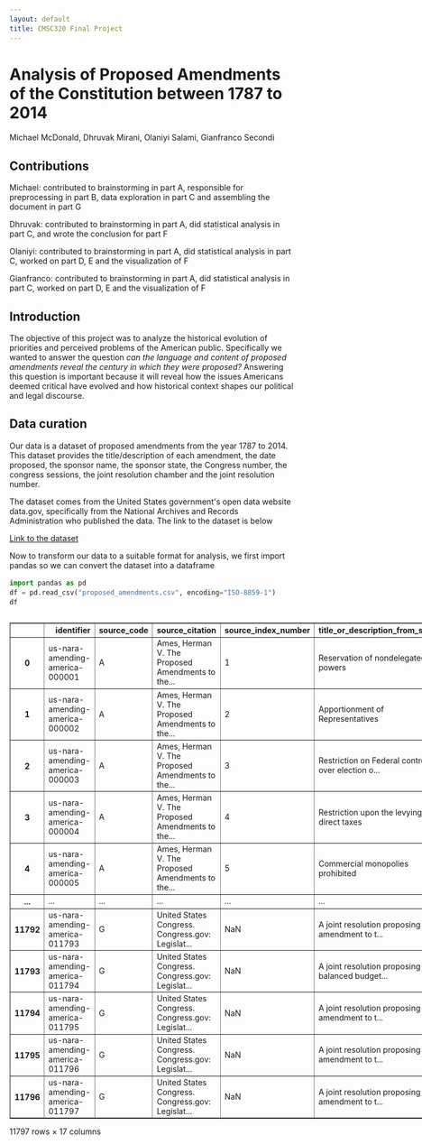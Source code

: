 ```yaml
---
layout: default
title: CMSC320 Final Project
---
```


# Analysis of Proposed Amendments of the Constitution between 1787 to 2014
Michael McDonald, Dhruvak Mirani, Olaniyi Salami, Gianfranco Secondi


## Contributions
Michael: contributed to brainstorming in part A, responsible for preprocessing in part B, data exploration in part C and assembling the document in part G

Dhruvak: contributed to brainstorming in part A, did statistical analysis in part C, and wrote the conclusion for part F

Olaniyi: contributed to brainstorming in part A, did statistical analysis in part C, worked on part D, E and the visualization of F

Gianfranco: contributed to brainstorming in part A, did statistical analysis in part C, worked on part D, E and the visualization of F



## Introduction

The objective of this project was to analyze the historical evolution of priorities and perceived problems of the American public. Specifically we wanted to answer the question _can the language and content of proposed amendments reveal the century in which they were proposed?_ Answering this question is important because it will reveal how the issues Americans deemed critical have evolved and how historical context shapes our political and legal discourse.

## Data curation

Our data is a dataset of proposed amendments from the year 1787 to 2014. This dataset provides the title/description of each amendment, the date proposed, the sponsor name, the sponsor state, the Congress number, the congress sessions, the joint resolution chamber and the joint resolution number. 

The dataset comes from the United States government's open data website data.gov, specifically from the National Archives and Records Administration who published the data. The link to the dataset is below

[Link to the dataset](https://catalog.data.gov/dataset/amending-america-proposed-amendments-to-the-united-states-constitution-1787-to-2014)


Now to transform our data to a suitable format for analysis, we first import pandas so we can convert the dataset into a dataframe

```python
import pandas as pd
df = pd.read_csv("proposed_amendments.csv", encoding="ISO-8859-1")
df
```
 <div id="df-c058efc0-f450-421e-ad28-112b02644e44" class="colab-df-container">
    <div>
<style scoped>
    .dataframe tbody tr th:only-of-type {
        vertical-align: middle;
    }

    .dataframe tbody tr th {
        vertical-align: top;
    }

    .dataframe thead th {
        text-align: right;
    }
</style>
<table border="1" class="dataframe">
  <thead>
    <tr style="text-align: right;">
      <th></th>
      <th>identifier</th>
      <th>source_code</th>
      <th>source_citation</th>
      <th>source_index_number</th>
      <th>title_or_description_from_source</th>
      <th>date_approximation</th>
      <th>year</th>
      <th>month</th>
      <th>day</th>
      <th>congress</th>
      <th>congressional_session</th>
      <th>joint_resolution_chamber</th>
      <th>joint_resolution_number</th>
      <th>sponsor_name</th>
      <th>sponsor_state_or_territory</th>
      <th>committee_of_referral</th>
      <th>last_modified</th>
    </tr>
  </thead>
  <tbody>
    <tr>
      <th>0</th>
      <td>us-nara-amending-america-000001</td>
      <td>A</td>
      <td>Ames, Herman V. The Proposed Amendments to the...</td>
      <td>1</td>
      <td>Reservation of nondelegated powers</td>
      <td>circa</td>
      <td>1788.0</td>
      <td>NaN</td>
      <td>NaN</td>
      <td>NaN</td>
      <td>NaN</td>
      <td>NaN</td>
      <td>NaN</td>
      <td>NaN</td>
      <td>NaN</td>
      <td>NaN</td>
      <td>2016-02-25T17:29:59.732-05:00</td>
    </tr>
    <tr>
      <th>1</th>
      <td>us-nara-amending-america-000002</td>
      <td>A</td>
      <td>Ames, Herman V. The Proposed Amendments to the...</td>
      <td>2</td>
      <td>Apportionment of Representatives</td>
      <td>circa</td>
      <td>1788.0</td>
      <td>NaN</td>
      <td>NaN</td>
      <td>NaN</td>
      <td>NaN</td>
      <td>NaN</td>
      <td>NaN</td>
      <td>NaN</td>
      <td>NaN</td>
      <td>NaN</td>
      <td>2016-02-25T17:29:59.732-05:00</td>
    </tr>
    <tr>
      <th>2</th>
      <td>us-nara-amending-america-000003</td>
      <td>A</td>
      <td>Ames, Herman V. The Proposed Amendments to the...</td>
      <td>3</td>
      <td>Restriction on Federal control over election o...</td>
      <td>circa</td>
      <td>1788.0</td>
      <td>NaN</td>
      <td>NaN</td>
      <td>NaN</td>
      <td>NaN</td>
      <td>NaN</td>
      <td>NaN</td>
      <td>NaN</td>
      <td>NaN</td>
      <td>NaN</td>
      <td>2016-02-25T17:29:59.732-05:00</td>
    </tr>
    <tr>
      <th>3</th>
      <td>us-nara-amending-america-000004</td>
      <td>A</td>
      <td>Ames, Herman V. The Proposed Amendments to the...</td>
      <td>4</td>
      <td>Restriction upon the levying of direct taxes</td>
      <td>circa</td>
      <td>1788.0</td>
      <td>NaN</td>
      <td>NaN</td>
      <td>NaN</td>
      <td>NaN</td>
      <td>NaN</td>
      <td>NaN</td>
      <td>NaN</td>
      <td>NaN</td>
      <td>NaN</td>
      <td>2016-02-25T17:29:59.732-05:00</td>
    </tr>
    <tr>
      <th>4</th>
      <td>us-nara-amending-america-000005</td>
      <td>A</td>
      <td>Ames, Herman V. The Proposed Amendments to the...</td>
      <td>5</td>
      <td>Commercial monopolies prohibited</td>
      <td>circa</td>
      <td>1788.0</td>
      <td>NaN</td>
      <td>NaN</td>
      <td>NaN</td>
      <td>NaN</td>
      <td>NaN</td>
      <td>NaN</td>
      <td>NaN</td>
      <td>NaN</td>
      <td>NaN</td>
      <td>2016-02-25T17:29:59.732-05:00</td>
    </tr>
    <tr>
      <th>...</th>
      <td>...</td>
      <td>...</td>
      <td>...</td>
      <td>...</td>
      <td>...</td>
      <td>...</td>
      <td>...</td>
      <td>...</td>
      <td>...</td>
      <td>...</td>
      <td>...</td>
      <td>...</td>
      <td>...</td>
      <td>...</td>
      <td>...</td>
      <td>...</td>
      <td>...</td>
    </tr>
    <tr>
      <th>11792</th>
      <td>us-nara-amending-america-011793</td>
      <td>G</td>
      <td>United States Congress. Congress.gov: Legislat...</td>
      <td>NaN</td>
      <td>A joint resolution proposing an amendment to t...</td>
      <td>NaN</td>
      <td>2013.0</td>
      <td>6.0</td>
      <td>18.0</td>
      <td>113.0</td>
      <td>NaN</td>
      <td>Senate Joint Resolution</td>
      <td>19.0</td>
      <td>Udall, Tom</td>
      <td>New Mexico</td>
      <td>Judiciary</td>
      <td>2016-02-25T17:29:59.732-05:00</td>
    </tr>
    <tr>
      <th>11793</th>
      <td>us-nara-amending-america-011794</td>
      <td>G</td>
      <td>United States Congress. Congress.gov: Legislat...</td>
      <td>NaN</td>
      <td>A joint resolution proposing a balanced budget...</td>
      <td>NaN</td>
      <td>2013.0</td>
      <td>7.0</td>
      <td>11.0</td>
      <td>113.0</td>
      <td>NaN</td>
      <td>Senate Joint Resolution</td>
      <td>20.0</td>
      <td>Udall, Tom</td>
      <td>New Mexico</td>
      <td>Judiciary</td>
      <td>2016-02-25T17:29:59.732-05:00</td>
    </tr>
    <tr>
      <th>11794</th>
      <td>us-nara-amending-america-011795</td>
      <td>G</td>
      <td>United States Congress. Congress.gov: Legislat...</td>
      <td>NaN</td>
      <td>A joint resolution proposing an amendment to t...</td>
      <td>NaN</td>
      <td>2013.0</td>
      <td>10.0</td>
      <td>11.0</td>
      <td>113.0</td>
      <td>NaN</td>
      <td>Senate Joint Resolution</td>
      <td>25.0</td>
      <td>Paul, Rand</td>
      <td>Kentucky</td>
      <td>Judiciary</td>
      <td>2016-02-25T17:29:59.732-05:00</td>
    </tr>
    <tr>
      <th>11795</th>
      <td>us-nara-amending-america-011796</td>
      <td>G</td>
      <td>United States Congress. Congress.gov: Legislat...</td>
      <td>NaN</td>
      <td>A joint resolution proposing an amendment to t...</td>
      <td>NaN</td>
      <td>2014.0</td>
      <td>3.0</td>
      <td>13.0</td>
      <td>113.0</td>
      <td>NaN</td>
      <td>Senate Joint Resolution</td>
      <td>34.0</td>
      <td>Enzi, Michael</td>
      <td>Wyoming</td>
      <td>Judiciary</td>
      <td>2016-02-25T17:29:59.732-05:00</td>
    </tr>
    <tr>
      <th>11796</th>
      <td>us-nara-amending-america-011797</td>
      <td>G</td>
      <td>United States Congress. Congress.gov: Legislat...</td>
      <td>NaN</td>
      <td>A joint resolution proposing an amendment to t...</td>
      <td>NaN</td>
      <td>2014.0</td>
      <td>6.0</td>
      <td>4.0</td>
      <td>113.0</td>
      <td>NaN</td>
      <td>Senate Joint Resolution</td>
      <td>37.0</td>
      <td>Graham, Lindsey</td>
      <td>South Carolina</td>
      <td>Judiciary</td>
      <td>2016-02-25T17:29:59.732-05:00</td>
    </tr>
  </tbody>
</table>
<p>11797 rows × 17 columns</p>
</div>
    <div class="colab-df-buttons">

  <div class="colab-df-container">
    <button class="colab-df-convert" onclick="convertToInteractive('df-c058efc0-f450-421e-ad28-112b02644e44')"
            title="Convert this dataframe to an interactive table."
            style="display:none;">

  <svg xmlns="http://www.w3.org/2000/svg" height="24px" viewBox="0 -960 960 960">
    <path d="M120-120v-720h720v720H120Zm60-500h600v-160H180v160Zm220 220h160v-160H400v160Zm0 220h160v-160H400v160ZM180-400h160v-160H180v160Zm440 0h160v-160H620v160ZM180-180h160v-160H180v160Zm440 0h160v-160H620v160Z"/>
  </svg>
    </button>

  <style>
    .colab-df-container {
      display:flex;
      gap: 12px;
    }

    .colab-df-convert {
      background-color: #E8F0FE;
      border: none;
      border-radius: 50%;
      cursor: pointer;
      display: none;
      fill: #1967D2;
      height: 32px;
      padding: 0 0 0 0;
      width: 32px;
    }

    .colab-df-convert:hover {
      background-color: #E2EBFA;
      box-shadow: 0px 1px 2px rgba(60, 64, 67, 0.3), 0px 1px 3px 1px rgba(60, 64, 67, 0.15);
      fill: #174EA6;
    }

    .colab-df-buttons div {
      margin-bottom: 4px;
    }

    [theme=dark] .colab-df-convert {
      background-color: #3B4455;
      fill: #D2E3FC;
    }

    [theme=dark] .colab-df-convert:hover {
      background-color: #434B5C;
      box-shadow: 0px 1px 3px 1px rgba(0, 0, 0, 0.15);
      filter: drop-shadow(0px 1px 2px rgba(0, 0, 0, 0.3));
      fill: #FFFFFF;
    }
  </style>

    <script>
      const buttonEl =
        document.querySelector('#df-c058efc0-f450-421e-ad28-112b02644e44 button.colab-df-convert');
      buttonEl.style.display =
        google.colab.kernel.accessAllowed ? 'block' : 'none';

      async function convertToInteractive(key) {
        const element = document.querySelector('#df-c058efc0-f450-421e-ad28-112b02644e44');
        const dataTable =
          await google.colab.kernel.invokeFunction('convertToInteractive',
                                                    [key], {});
        if (!dataTable) return;

        const docLinkHtml = 'Like what you see? Visit the ' +
          '<a target="_blank" href=https://colab.research.google.com/notebooks/data_table.ipynb>data table notebook</a>'
          + ' to learn more about interactive tables.';
        element.innerHTML = '';
        dataTable['output_type'] = 'display_data';
        await google.colab.output.renderOutput(dataTable, element);
        const docLink = document.createElement('div');
        docLink.innerHTML = docLinkHtml;
        element.appendChild(docLink);
      }
    </script>
  </div>


<div id="df-a9999aff-3d2b-4f90-a36d-ca2d42d9beec">
  <button class="colab-df-quickchart" onclick="quickchart('df-a9999aff-3d2b-4f90-a36d-ca2d42d9beec')"
            title="Suggest charts"
            style="display:none;">

<svg xmlns="http://www.w3.org/2000/svg" height="24px"viewBox="0 0 24 24"
     width="24px">
    <g>
        <path d="M19 3H5c-1.1 0-2 .9-2 2v14c0 1.1.9 2 2 2h14c1.1 0 2-.9 2-2V5c0-1.1-.9-2-2-2zM9 17H7v-7h2v7zm4 0h-2V7h2v10zm4 0h-2v-4h2v4z"/>
    </g>
</svg>
  </button>

<style>
  .colab-df-quickchart {
      --bg-color: #E8F0FE;
      --fill-color: #1967D2;
      --hover-bg-color: #E2EBFA;
      --hover-fill-color: #174EA6;
      --disabled-fill-color: #AAA;
      --disabled-bg-color: #DDD;
  }

  [theme=dark] .colab-df-quickchart {
      --bg-color: #3B4455;
      --fill-color: #D2E3FC;
      --hover-bg-color: #434B5C;
      --hover-fill-color: #FFFFFF;
      --disabled-bg-color: #3B4455;
      --disabled-fill-color: #666;
  }

  .colab-df-quickchart {
    background-color: var(--bg-color);
    border: none;
    border-radius: 50%;
    cursor: pointer;
    display: none;
    fill: var(--fill-color);
    height: 32px;
    padding: 0;
    width: 32px;
  }

  .colab-df-quickchart:hover {
    background-color: var(--hover-bg-color);
    box-shadow: 0 1px 2px rgba(60, 64, 67, 0.3), 0 1px 3px 1px rgba(60, 64, 67, 0.15);
    fill: var(--button-hover-fill-color);
  }

  .colab-df-quickchart-complete:disabled,
  .colab-df-quickchart-complete:disabled:hover {
    background-color: var(--disabled-bg-color);
    fill: var(--disabled-fill-color);
    box-shadow: none;
  }

  .colab-df-spinner {
    border: 2px solid var(--fill-color);
    border-color: transparent;
    border-bottom-color: var(--fill-color);
    animation:
      spin 1s steps(1) infinite;
  }

  @keyframes spin {
    0% {
      border-color: transparent;
      border-bottom-color: var(--fill-color);
      border-left-color: var(--fill-color);
    }
    20% {
      border-color: transparent;
      border-left-color: var(--fill-color);
      border-top-color: var(--fill-color);
    }
    30% {
      border-color: transparent;
      border-left-color: var(--fill-color);
      border-top-color: var(--fill-color);
      border-right-color: var(--fill-color);
    }
    40% {
      border-color: transparent;
      border-right-color: var(--fill-color);
      border-top-color: var(--fill-color);
    }
    60% {
      border-color: transparent;
      border-right-color: var(--fill-color);
    }
    80% {
      border-color: transparent;
      border-right-color: var(--fill-color);
      border-bottom-color: var(--fill-color);
    }
    90% {
      border-color: transparent;
      border-bottom-color: var(--fill-color);
    }
  }
</style>

  <script>
    async function quickchart(key) {
      const quickchartButtonEl =
        document.querySelector('#' + key + ' button');
      quickchartButtonEl.disabled = true;  // To prevent multiple clicks.
      quickchartButtonEl.classList.add('colab-df-spinner');
      try {
        const charts = await google.colab.kernel.invokeFunction(
            'suggestCharts', [key], {});
      } catch (error) {
        console.error('Error during call to suggestCharts:', error);
      }
      quickchartButtonEl.classList.remove('colab-df-spinner');
      quickchartButtonEl.classList.add('colab-df-quickchart-complete');
    }
    (() => {
      let quickchartButtonEl =
        document.querySelector('#df-a9999aff-3d2b-4f90-a36d-ca2d42d9beec button');
      quickchartButtonEl.style.display =
        google.colab.kernel.accessAllowed ? 'block' : 'none';
    })();
  </script>
</div>

  <div id="id_b7cc7d7e-9cc2-4851-b5fd-dce7d2c4c7fd">
    <style>
      .colab-df-generate {
        background-color: #E8F0FE;
        border: none;
        border-radius: 50%;
        cursor: pointer;
        display: none;
        fill: #1967D2;
        height: 32px;
        padding: 0 0 0 0;
        width: 32px;
      }

      .colab-df-generate:hover {
        background-color: #E2EBFA;
        box-shadow: 0px 1px 2px rgba(60, 64, 67, 0.3), 0px 1px 3px 1px rgba(60, 64, 67, 0.15);
        fill: #174EA6;
      }

      [theme=dark] .colab-df-generate {
        background-color: #3B4455;
        fill: #D2E3FC;
      }

      [theme=dark] .colab-df-generate:hover {
        background-color: #434B5C;
        box-shadow: 0px 1px 3px 1px rgba(0, 0, 0, 0.15);
        filter: drop-shadow(0px 1px 2px rgba(0, 0, 0, 0.3));
        fill: #FFFFFF;
      }
    </style>
    <button class="colab-df-generate" onclick="generateWithVariable('df')"
            title="Generate code using this dataframe."
            style="display:none;">

  <svg xmlns="http://www.w3.org/2000/svg" height="24px"viewBox="0 0 24 24"
       width="24px">
    <path d="M7,19H8.4L18.45,9,17,7.55,7,17.6ZM5,21V16.75L18.45,3.32a2,2,0,0,1,2.83,0l1.4,1.43a1.91,1.91,0,0,1,.58,1.4,1.91,1.91,0,0,1-.58,1.4L9.25,21ZM18.45,9,17,7.55Zm-12,3A5.31,5.31,0,0,0,4.9,8.1,5.31,5.31,0,0,0,1,6.5,5.31,5.31,0,0,0,4.9,4.9,5.31,5.31,0,0,0,6.5,1,5.31,5.31,0,0,0,8.1,4.9,5.31,5.31,0,0,0,12,6.5,5.46,5.46,0,0,0,6.5,12Z"/>
  </svg>
    </button>
    <script>
      (() => {
      const buttonEl =
        document.querySelector('#id_b7cc7d7e-9cc2-4851-b5fd-dce7d2c4c7fd button.colab-df-generate');
      buttonEl.style.display =
        google.colab.kernel.accessAllowed ? 'block' : 'none';

      buttonEl.onclick = () => {
        google.colab.notebook.generateWithVariable('df');
      }
      })();
    </script>
  </div>

    </div>
  </div>

Now as shown above there are a few rows that contain information on the dataset source that would not be helpful for our analysis. So we drop these columns to only have relevant information

```python
# Drop the "last edited" column
df = df.drop(df.columns[-1], axis=1)
# Drop the 'committee of referral' column since most of the values are missing and we won't be analyzing that
# also dropped source code, citation, and index number because they dont relate to the actual amendment data
df = df.drop(['committee_of_referral', 'source_code', 'source_citation', 'source_index_number'], axis=1)

df.head(5)
```





  <div id="df-902386e2-2dd7-4eb8-8c96-688335d88857" class="colab-df-container">
    <div>
<style scoped>
    .dataframe tbody tr th:only-of-type {
        vertical-align: middle;
    }

    .dataframe tbody tr th {
        vertical-align: top;
    }

    .dataframe thead th {
        text-align: right;
    }
</style>
<table border="1" class="dataframe">
  <thead>
    <tr style="text-align: right;">
      <th></th>
      <th>identifier</th>
      <th>title_or_description_from_source</th>
      <th>date_approximation</th>
      <th>year</th>
      <th>month</th>
      <th>day</th>
      <th>congress</th>
      <th>congressional_session</th>
      <th>joint_resolution_chamber</th>
      <th>joint_resolution_number</th>
      <th>sponsor_name</th>
      <th>sponsor_state_or_territory</th>
    </tr>
  </thead>
  <tbody>
    <tr>
      <th>0</th>
      <td>us-nara-amending-america-000001</td>
      <td>Reservation of nondelegated powers</td>
      <td>circa</td>
      <td>1788.0</td>
      <td>NaN</td>
      <td>NaN</td>
      <td>NaN</td>
      <td>NaN</td>
      <td>NaN</td>
      <td>NaN</td>
      <td>NaN</td>
      <td>NaN</td>
    </tr>
    <tr>
      <th>1</th>
      <td>us-nara-amending-america-000002</td>
      <td>Apportionment of Representatives</td>
      <td>circa</td>
      <td>1788.0</td>
      <td>NaN</td>
      <td>NaN</td>
      <td>NaN</td>
      <td>NaN</td>
      <td>NaN</td>
      <td>NaN</td>
      <td>NaN</td>
      <td>NaN</td>
    </tr>
    <tr>
      <th>2</th>
      <td>us-nara-amending-america-000003</td>
      <td>Restriction on Federal control over election o...</td>
      <td>circa</td>
      <td>1788.0</td>
      <td>NaN</td>
      <td>NaN</td>
      <td>NaN</td>
      <td>NaN</td>
      <td>NaN</td>
      <td>NaN</td>
      <td>NaN</td>
      <td>NaN</td>
    </tr>
    <tr>
      <th>3</th>
      <td>us-nara-amending-america-000004</td>
      <td>Restriction upon the levying of direct taxes</td>
      <td>circa</td>
      <td>1788.0</td>
      <td>NaN</td>
      <td>NaN</td>
      <td>NaN</td>
      <td>NaN</td>
      <td>NaN</td>
      <td>NaN</td>
      <td>NaN</td>
      <td>NaN</td>
    </tr>
    <tr>
      <th>4</th>
      <td>us-nara-amending-america-000005</td>
      <td>Commercial monopolies prohibited</td>
      <td>circa</td>
      <td>1788.0</td>
      <td>NaN</td>
      <td>NaN</td>
      <td>NaN</td>
      <td>NaN</td>
      <td>NaN</td>
      <td>NaN</td>
      <td>NaN</td>
      <td>NaN</td>
    </tr>
  </tbody>
</table>
</div>
    <div class="colab-df-buttons">

  <div class="colab-df-container">
    <button class="colab-df-convert" onclick="convertToInteractive('df-902386e2-2dd7-4eb8-8c96-688335d88857')"
            title="Convert this dataframe to an interactive table."
            style="display:none;">

  <svg xmlns="http://www.w3.org/2000/svg" height="24px" viewBox="0 -960 960 960">
    <path d="M120-120v-720h720v720H120Zm60-500h600v-160H180v160Zm220 220h160v-160H400v160Zm0 220h160v-160H400v160ZM180-400h160v-160H180v160Zm440 0h160v-160H620v160ZM180-180h160v-160H180v160Zm440 0h160v-160H620v160Z"/>
  </svg>
    </button>

  <style>
    .colab-df-container {
      display:flex;
      gap: 12px;
    }

    .colab-df-convert {
      background-color: #E8F0FE;
      border: none;
      border-radius: 50%;
      cursor: pointer;
      display: none;
      fill: #1967D2;
      height: 32px;
      padding: 0 0 0 0;
      width: 32px;
    }

    .colab-df-convert:hover {
      background-color: #E2EBFA;
      box-shadow: 0px 1px 2px rgba(60, 64, 67, 0.3), 0px 1px 3px 1px rgba(60, 64, 67, 0.15);
      fill: #174EA6;
    }

    .colab-df-buttons div {
      margin-bottom: 4px;
    }

    [theme=dark] .colab-df-convert {
      background-color: #3B4455;
      fill: #D2E3FC;
    }

    [theme=dark] .colab-df-convert:hover {
      background-color: #434B5C;
      box-shadow: 0px 1px 3px 1px rgba(0, 0, 0, 0.15);
      filter: drop-shadow(0px 1px 2px rgba(0, 0, 0, 0.3));
      fill: #FFFFFF;
    }
  </style>

    <script>
      const buttonEl =
        document.querySelector('#df-902386e2-2dd7-4eb8-8c96-688335d88857 button.colab-df-convert');
      buttonEl.style.display =
        google.colab.kernel.accessAllowed ? 'block' : 'none';

      async function convertToInteractive(key) {
        const element = document.querySelector('#df-902386e2-2dd7-4eb8-8c96-688335d88857');
        const dataTable =
          await google.colab.kernel.invokeFunction('convertToInteractive',
                                                    [key], {});
        if (!dataTable) return;

        const docLinkHtml = 'Like what you see? Visit the ' +
          '<a target="_blank" href=https://colab.research.google.com/notebooks/data_table.ipynb>data table notebook</a>'
          + ' to learn more about interactive tables.';
        element.innerHTML = '';
        dataTable['output_type'] = 'display_data';
        await google.colab.output.renderOutput(dataTable, element);
        const docLink = document.createElement('div');
        docLink.innerHTML = docLinkHtml;
        element.appendChild(docLink);
      }
    </script>
  </div>


<div id="df-70256812-bc82-4cbb-8b81-b4c797f5186c">
  <button class="colab-df-quickchart" onclick="quickchart('df-70256812-bc82-4cbb-8b81-b4c797f5186c')"
            title="Suggest charts"
            style="display:none;">

<svg xmlns="http://www.w3.org/2000/svg" height="24px"viewBox="0 0 24 24"
     width="24px">
    <g>
        <path d="M19 3H5c-1.1 0-2 .9-2 2v14c0 1.1.9 2 2 2h14c1.1 0 2-.9 2-2V5c0-1.1-.9-2-2-2zM9 17H7v-7h2v7zm4 0h-2V7h2v10zm4 0h-2v-4h2v4z"/>
    </g>
</svg>
  </button>

<style>
  .colab-df-quickchart {
      --bg-color: #E8F0FE;
      --fill-color: #1967D2;
      --hover-bg-color: #E2EBFA;
      --hover-fill-color: #174EA6;
      --disabled-fill-color: #AAA;
      --disabled-bg-color: #DDD;
  }

  [theme=dark] .colab-df-quickchart {
      --bg-color: #3B4455;
      --fill-color: #D2E3FC;
      --hover-bg-color: #434B5C;
      --hover-fill-color: #FFFFFF;
      --disabled-bg-color: #3B4455;
      --disabled-fill-color: #666;
  }

  .colab-df-quickchart {
    background-color: var(--bg-color);
    border: none;
    border-radius: 50%;
    cursor: pointer;
    display: none;
    fill: var(--fill-color);
    height: 32px;
    padding: 0;
    width: 32px;
  }

  .colab-df-quickchart:hover {
    background-color: var(--hover-bg-color);
    box-shadow: 0 1px 2px rgba(60, 64, 67, 0.3), 0 1px 3px 1px rgba(60, 64, 67, 0.15);
    fill: var(--button-hover-fill-color);
  }

  .colab-df-quickchart-complete:disabled,
  .colab-df-quickchart-complete:disabled:hover {
    background-color: var(--disabled-bg-color);
    fill: var(--disabled-fill-color);
    box-shadow: none;
  }

  .colab-df-spinner {
    border: 2px solid var(--fill-color);
    border-color: transparent;
    border-bottom-color: var(--fill-color);
    animation:
      spin 1s steps(1) infinite;
  }

  @keyframes spin {
    0% {
      border-color: transparent;
      border-bottom-color: var(--fill-color);
      border-left-color: var(--fill-color);
    }
    20% {
      border-color: transparent;
      border-left-color: var(--fill-color);
      border-top-color: var(--fill-color);
    }
    30% {
      border-color: transparent;
      border-left-color: var(--fill-color);
      border-top-color: var(--fill-color);
      border-right-color: var(--fill-color);
    }
    40% {
      border-color: transparent;
      border-right-color: var(--fill-color);
      border-top-color: var(--fill-color);
    }
    60% {
      border-color: transparent;
      border-right-color: var(--fill-color);
    }
    80% {
      border-color: transparent;
      border-right-color: var(--fill-color);
      border-bottom-color: var(--fill-color);
    }
    90% {
      border-color: transparent;
      border-bottom-color: var(--fill-color);
    }
  }
</style>

  <script>
    async function quickchart(key) {
      const quickchartButtonEl =
        document.querySelector('#' + key + ' button');
      quickchartButtonEl.disabled = true;  // To prevent multiple clicks.
      quickchartButtonEl.classList.add('colab-df-spinner');
      try {
        const charts = await google.colab.kernel.invokeFunction(
            'suggestCharts', [key], {});
      } catch (error) {
        console.error('Error during call to suggestCharts:', error);
      }
      quickchartButtonEl.classList.remove('colab-df-spinner');
      quickchartButtonEl.classList.add('colab-df-quickchart-complete');
    }
    (() => {
      let quickchartButtonEl =
        document.querySelector('#df-70256812-bc82-4cbb-8b81-b4c797f5186c button');
      quickchartButtonEl.style.display =
        google.colab.kernel.accessAllowed ? 'block' : 'none';
    })();
  </script>
</div>

    </div>
  </div>


And with that the dataset is now ready for analysis!

## Exploratory Data Analysis

```python
#total number of null values per feature
df.isnull().sum()
```

<div>
<style scoped>
    .dataframe tbody tr th:only-of-type {
        vertical-align: middle;
    }

    .dataframe tbody tr th {
        vertical-align: top;
    }

    .dataframe thead th {
        text-align: right;
    }
</style>
<table border="1" class="dataframe">
  <thead>
    <tr style="text-align: right;">
      <th></th>
      <th>0</th>
    </tr>
  </thead>
  <tbody>
    <tr>
      <th>identifier</th>
      <td>0</td>
    </tr>
    <tr>
      <th>source_code</th>
      <td>30</td>
    </tr>
    <tr>
      <th>source_citation</th>
      <td>30</td>
    </tr>
    <tr>
      <th>source_index_number</th>
      <td>1143</td>
    </tr>
    <tr>
      <th>title_or_description_from_source</th>
      <td>3</td>
    </tr>
    <tr>
      <th>date_approximation</th>
      <td>11134</td>
    </tr>
    <tr>
      <th>year</th>
      <td>5</td>
    </tr>
    <tr>
      <th>month</th>
      <td>678</td>
    </tr>
    <tr>
      <th>day</th>
      <td>678</td>
    </tr>
    <tr>
      <th>congress</th>
      <td>873</td>
    </tr>
    <tr>
      <th>congressional_session</th>
      <td>9388</td>
    </tr>
    <tr>
      <th>joint_resolution_chamber</th>
      <td>1964</td>
    </tr>
    <tr>
      <th>joint_resolution_number</th>
      <td>1965</td>
    </tr>
    <tr>
      <th>sponsor_name</th>
      <td>832</td>
    </tr>
    <tr>
      <th>sponsor_state_or_territory</th>
      <td>901</td>
    </tr>
    <tr>
      <th>committee_of_referral</th>
      <td>7894</td>
    </tr>
    <tr>
      <th>last_modified</th>
      <td>0</td>
    </tr>
  </tbody>
</table>
</div><br><label><b>dtype:</b> int64</label>

```python
# total number of samples
df.shape[0]
```




    11797

```python
#notes/observations

# 1. there seems to be a correlation between century and missing data. In amendments from the 1700's they're missing a lot of data from most categories
# 2. equal rights seems to be a hot topic for proposed amendments. out of almost 12k amendments over 1000 involve equal rights
print(df['title_or_description_from_source'].str.contains("equal rights", case=False, na=False).sum())
# 3. similarly almost 1500 of the 12k or so proposed amendments involve congress's powers/abilities, which is a hot topic for Americans
print(df['title_or_description_from_source'].str.contains("congress", case=False, na=False).sum())
```

    1135
    1440


### FIRST STATISTICAL METHOD

This section will do an Anova test.

Assume α=0.05.

H0: The century the US is in does not have an impact on the amendments proposed.

H1: The century the US is in does have an impact on the amendments proposed.




```python
# Create the new column and assign an entry for each row based on centuries.
df["century"] = "unknown"
for index,row in df.iterrows():
  if df.loc[index, "year"] >= 1783 and df.loc[index, "year"] <= 1799:
    df.loc[index,"century"] = "18th century"
  elif df.loc[index, "year"] >= 1800 and df.loc[index, "year"] <= 1899:
    df.loc[index,"century"] = "19th century"
  elif df.loc[index, "year"] >= 1900 and df.loc[index, "year"] <= 1999:
    df.loc[index,"century"] = "20th century"
  else:
    df.loc[index, "century"] = "21st century"

# Filter columns based on their centuries.
df_18th = df[df["century"] == "18th century"]
df_19th = df[df["century"] == "19th century"]
df_20th = df[df["century"] == "20th century"]
df_21st = df[df["century"] ==  "21st century"]
print(df_18th)
print(df_19th)
print(df_20th)
print(df_21st)
```

                              identifier  \
    0    us-nara-amending-america-000001   
    1    us-nara-amending-america-000002   
    2    us-nara-amending-america-000003   
    3    us-nara-amending-america-000004   
    4    us-nara-amending-america-000005   
    ..                               ...   
    340  us-nara-amending-america-000341   
    341  us-nara-amending-america-000342   
    342  us-nara-amending-america-000343   
    343  us-nara-amending-america-000344   
    344  us-nara-amending-america-000345   
    
                          title_or_description_from_source date_approximation  \
    0                   Reservation of nondelegated powers              circa   
    1                     Apportionment of Representatives              circa   
    2    Restriction on Federal control over election o...              circa   
    3         Restriction upon the levying of direct taxes              circa   
    4                     Commercial monopolies prohibited              circa   
    ..                                                 ...                ...   
    340           Qualifications necessary for eligibility              circa   
    341           Qualifications necessary for eligibility                NaN   
    342  Choice of: Electors to designate persons voted...                NaN   
    343  Choice of: Electors to designate persons voted...                NaN   
    344  Choice of: Electors to designate persons voted...                NaN   
    
           year  month   day  congress congressional_session  \
    0    1788.0    NaN   NaN       NaN                   NaN   
    1    1788.0    NaN   NaN       NaN                   NaN   
    2    1788.0    NaN   NaN       NaN                   NaN   
    3    1788.0    NaN   NaN       NaN                   NaN   
    4    1788.0    NaN   NaN       NaN                   NaN   
    ..      ...    ...   ...       ...                   ...   
    340  1798.0    NaN   NaN       NaN                   NaN   
    341  1789.0   10.0   2.0       NaN                   NaN   
    342  1799.0    2.0  16.0       5.0                     3   
    343  1799.0    2.0  28.0       NaN                   NaN   
    344  1799.0    NaN   NaN       NaN                   NaN   
    
        joint_resolution_chamber  joint_resolution_number sponsor_name  \
    0                        NaN                      NaN          NaN   
    1                        NaN                      NaN          NaN   
    2                        NaN                      NaN          NaN   
    3                        NaN                      NaN          NaN   
    4                        NaN                      NaN          NaN   
    ..                       ...                      ...          ...   
    340                      NaN                      NaN          NaN   
    341                      NaN                      NaN          NaN   
    342                      NaN                      NaN       Foster   
    343                      NaN                      NaN          NaN   
    344                      NaN                      NaN          NaN   
    
        sponsor_state_or_territory       century  
    0                          NaN  18th century  
    1                          NaN  18th century  
    2                          NaN  18th century  
    3                          NaN  18th century  
    4                          NaN  18th century  
    ..                         ...           ...  
    340                        NaN  18th century  
    341                        NaN  18th century  
    342              New Hampshire  18th century  
    343                        NaN  18th century  
    344                        NaN  18th century  
    
    [345 rows x 13 columns]
                               identifier  \
    345   us-nara-amending-america-000346   
    346   us-nara-amending-america-000347   
    347   us-nara-amending-america-000348   
    348   us-nara-amending-america-000349   
    349   us-nara-amending-america-000350   
    ...                               ...   
    2245  us-nara-amending-america-002246   
    2246  us-nara-amending-america-002247   
    2247  us-nara-amending-america-002248   
    2248  us-nara-amending-america-002249   
    2249  us-nara-amending-america-002250   
    
                           title_or_description_from_source date_approximation  \
    345        Judges restricted from holding other offices                NaN   
    346   Choice of: Electors to designate persons voted...                NaN   
    347                  Judges ineligible to other offices                NaN   
    348       Choice of: Electors to be chosen by districts                NaN   
    349           Representatives to be chosen by districts                NaN   
    ...                                                 ...                ...   
    2245                               To prohibit polygamy                NaN   
    2246                                         Income tax                NaN   
    2247                   Relative to marriage and divorce                NaN   
    2248                 Popular election of Federal judges                NaN   
    2249                               To prohibit polygamy                NaN   
    
            year  month   day  congress congressional_session  \
    345   1800.0    2.0   3.0       6.0                     1   
    346   1800.0    2.0   4.0       6.0                     1   
    347   1800.0    2.0  13.0       6.0                     1   
    348   1800.0    3.0  14.0       6.0                     1   
    349   1800.0    3.0  14.0       6.0                     1   
    ...      ...    ...   ...       ...                   ...   
    2245  1899.0   12.0  11.0      56.0                     1   
    2246  1899.0   12.0  14.0      56.0                     1   
    2247  1899.0   12.0  14.0      56.0                     1   
    2248  1899.0   12.0  20.0      56.0                     1   
    2249  1899.0   12.0  20.0      56.0                     1   
    
         joint_resolution_chamber  joint_resolution_number  sponsor_name  \
    345                       NaN                      NaN      Pinckney   
    346                       NaN                      NaN           NaN   
    347                       NaN                      NaN  Livingston\n   
    348                       NaN                      NaN      Nicholas   
    349                       NaN                      NaN      Nicholas   
    ...                       ...                      ...           ...   
    2245   House Joint Resolution                     69.0     Showalter   
    2246   House Joint Resolution                     78.0      Williams   
    2247  Senate Joint Resolution                     40.0          Kyle   
    2248  Senate Joint Resolution                     47.0        Butler   
    2249   House Joint Resolution                     93.0      Shafroth   
    
         sponsor_state_or_territory       century  
    345              South Carolina  19th century  
    346                         NaN  19th century  
    347                    New York  19th century  
    348                    Virginia  19th century  
    349                    Virginia  19th century  
    ...                         ...           ...  
    2245               Pennsylvania  19th century  
    2246                Mississippi  19th century  
    2247               South Dakota  19th century  
    2248             North Carolina  19th century  
    2249                   Colorado  19th century  
    
    [1899 rows x 13 columns]
                                identifier  \
    2074   us-nara-amending-america-002075   
    2250   us-nara-amending-america-002251   
    2251   us-nara-amending-america-002252   
    2252   us-nara-amending-america-002253   
    2253   us-nara-amending-america-002254   
    ...                                ...   
    11260  us-nara-amending-america-011261   
    11261  us-nara-amending-america-011262   
    11262  us-nara-amending-america-011263   
    11263  us-nara-amending-america-011264   
    11264  us-nara-amending-america-011265   
    
                            title_or_description_from_source date_approximation  \
    2074                        Popular election of Senators                NaN   
    2250                                          Income tax                NaN   
    2251   Prohibiting the annexation of noncontiguous te...                NaN   
    2252                                          Income tax                NaN   
    2253                      To regulate or suppress trusts                NaN   
    ...                                                  ...                ...   
    11260  A joint resolution proposing an amendment to t...                NaN   
    11261  A joint resolution proposing an amendment to t...                NaN   
    11262  A joint resolution proposing an amendment to t...                NaN   
    11263  A joint resolution proposing an amendment to t...                NaN   
    11264  A joint resolution proposing an amendment to t...                NaN   
    
             year  month   day  congress congressional_session  \
    2074   1983.0    9.0   6.0      53.0                     1   
    2250   1900.0    1.0   3.0      56.0                     1   
    2251   1900.0    1.0   3.0      56.0                     1   
    2252   1900.0    1.0   3.0      56.0                     1   
    2253   1900.0    1.0   3.0      56.0                     1   
    ...       ...    ...   ...       ...                   ...   
    11260  1999.0    3.0  17.0     106.0                   NaN   
    11261  1999.0    3.0  18.0     106.0                   NaN   
    11262  1999.0    3.0  25.0     106.0                   NaN   
    11263  1999.0    8.0   2.0     106.0                   NaN   
    11264  1999.0    8.0   5.0     106.0                   NaN   
    
          joint_resolution_chamber  joint_resolution_number        sponsor_name  \
    2074    House Joint Resolution                     13.0               Bryan   
    2250   Senate Joint Resolution                     49.0              Butler   
    2251    House Joint Resolution                     98.0              Cooney   
    2252    House Joint Resolution                     99.0           Snodgrass   
    2253    House Joint Resolution                    100.0            Bromwell   
    ...                        ...                      ...                 ...   
    11260  Senate Joint Resolution                     14.0     Hatch, Orrin G.   
    11261  Senate Joint Resolution                     15.0     Coverdell, Paul   
    11262  Senate Joint Resolution                     17.0  Shelby, Richard C.   
    11263  Senate Joint Resolution                     30.0  Kennedy, Edward M.   
    11264  Senate Joint Resolution                     31.0       Allard, Wayne   
    
          sponsor_state_or_territory       century  
    2074                    Nebraska  20th century  
    2250              North Carolina  20th century  
    2251                    Missouri  20th century  
    2252                   Tennessee  20th century  
    2253                        Ohio  20th century  
    ...                          ...           ...  
    11260                       Utah  20th century  
    11261                    Georgia  20th century  
    11262                    Alabama  20th century  
    11263              Massachusetts  20th century  
    11264                   Colorado  20th century  
    
    [9003 rows x 13 columns]
                                identifier  \
    435    us-nara-amending-america-000436   
    436    us-nara-amending-america-000437   
    437    us-nara-amending-america-000438   
    479    us-nara-amending-america-000480   
    525    us-nara-amending-america-000526   
    ...                                ...   
    11792  us-nara-amending-america-011793   
    11793  us-nara-amending-america-011794   
    11794  us-nara-amending-america-011795   
    11795  us-nara-amending-america-011796   
    11796  us-nara-amending-america-011797   
    
                            title_or_description_from_source date_approximation  \
    435                                       Tax on exports                NaN   
    436                         Internal improvements, roads                NaN   
    437                        Internal improvements, canals                NaN   
    479             Election of Representatives by districts                NaN   
    525    Congress prohibited from establishing a nation...              circa   
    ...                                                  ...                ...   
    11792  A joint resolution proposing an amendment to t...                NaN   
    11793  A joint resolution proposing a balanced budget...                NaN   
    11794  A joint resolution proposing an amendment to t...                NaN   
    11795  A joint resolution proposing an amendment to t...                NaN   
    11796  A joint resolution proposing an amendment to t...                NaN   
    
             year  month   day  congress congressional_session  \
    435       NaN    NaN   NaN       NaN                   NaN   
    436       NaN    NaN   NaN       NaN                   NaN   
    437       NaN    NaN   NaN       NaN                   NaN   
    479       NaN    NaN   NaN       NaN                   NaN   
    525       NaN    1.0   5.0      16.0                     1   
    ...       ...    ...   ...       ...                   ...   
    11792  2013.0    6.0  18.0     113.0                   NaN   
    11793  2013.0    7.0  11.0     113.0                   NaN   
    11794  2013.0   10.0  11.0     113.0                   NaN   
    11795  2014.0    3.0  13.0     113.0                   NaN   
    11796  2014.0    6.0   4.0     113.0                   NaN   
    
          joint_resolution_chamber  joint_resolution_number     sponsor_name  \
    435                        NaN                      NaN              NaN   
    436                        NaN                      NaN              NaN   
    437                        NaN                      NaN              NaN   
    479                        NaN                      NaN              NaN   
    525                        NaN                      NaN           Lowrie   
    ...                        ...                      ...              ...   
    11792  Senate Joint Resolution                     19.0       Udall, Tom   
    11793  Senate Joint Resolution                     20.0       Udall, Tom   
    11794  Senate Joint Resolution                     25.0       Paul, Rand   
    11795  Senate Joint Resolution                     34.0    Enzi, Michael   
    11796  Senate Joint Resolution                     37.0  Graham, Lindsey   
    
          sponsor_state_or_territory       century  
    435                          NaN  21st century  
    436                          NaN  21st century  
    437                          NaN  21st century  
    479                          NaN  21st century  
    525                 Pennsylvania  21st century  
    ...                          ...           ...  
    11792                 New Mexico  21st century  
    11793                 New Mexico  21st century  
    11794                   Kentucky  21st century  
    11795                    Wyoming  21st century  
    11796             South Carolina  21st century  
    
    [550 rows x 13 columns]



```python
# displaying the p-value of applying the ANOVA test. We need to gather the total amount of amendments passed for each year.
df_18th_count = df_18th["year"].value_counts()
df_19th_count = df_19th["year"].value_counts()
df_20th_count = df_20th["year"].value_counts()
df_21st_count = df_21st["year"].value_counts()



scipy.f_oneway(df_18th_count,df_19th_count,df_20th_count,df_21st_count)

```




    F_onewayResult(statistic=14.45090424771137, pvalue=1.2864530210399601e-08)



Note that the p-value from above is basically 0. Since it was mentioned that α=0.05, then we reject the null hypothesis. This is because p-value is a measure utilized to quantify the strength of evidence against the null hypothesis. In this case, since the p-value, or 0.016, is less than 0.05, then the p-value has strong enough evidence to reject the null hypothesis. In other words, the century the US is in does indeed have an impact on the amendments proposed.


```python
# Construct a dataframe for each century.

df_18th_count = pd.DataFrame(df_18th_count)
df_18th_count.columns = ["count"]
df_19th_count = pd.DataFrame(df_19th_count)
df_19th_count.columns = ["count"]
df_20th_count = pd.DataFrame(df_20th_count)
df_20th_count.columns = ["count"]
df_21st_count = pd.DataFrame(df_21st_count)
df_21st_count.columns = ["count"]

df_18th_count["century"] = "18th century"
df_19th_count["century"] = "19th century"
df_20th_count["century"] = "20th century"
df_21st_count["century"] = "21st century"


plt.title("Anova Test")
plt.xlabel('Each century of America')
plt.ylabel('Number of Amendments Proposed')


plt.boxplot([df_18th_count["count"],df_19th_count["count"],df_20th_count["count"],df_21st_count["count"]], labels=["18th century","19th century", "20th century", "21st century"])

plt.show()
```


    
![png](images/Checkpoint_3_10_0.png)
    


The datapoints you see on the graph above represent findings about the number of amendments proposed for a given century. For example, in the 20th century, there's an outlier where 600 amendments were proposed! In other words, one year in the 20th century proposed 600 amendments. In the 18th century, their outlier was 200 amendments proposed instead. Through a box and whiskers plot, you can also see the median and estimate the mean number of amendments proposed for each century. For example, the mean and median for the 18th century is rather close to 0, which can be seen isn't the case for the 20th century.

Here are separate graphs that demonstrates the distribution for each century.




```python
plt.title("Histogram of 18th century")
plt.xlabel('Number of Amendments Proposed')
plt.ylabel('Frequency of the Number of Amendments Proposed')

df_18th_count["count"].hist()


```




    <Axes: title={'center': 'Histogram of 18th century'}, xlabel='Number of Amendments Proposed', ylabel='Frequency of the Number of Amendments Proposed'>




    
![png](images/Checkpoint_3_13_1.png)
    



```python
plt.title("Histogram of 19th century")
plt.xlabel('Number of Amendments Proposed')
plt.ylabel('Frequency of the Number of Amendments Proposed')

df_19th_count["count"].hist()
```




    <Axes: title={'center': 'Histogram of 19th century'}, xlabel='Number of Amendments Proposed', ylabel='Frequency of the Number of Amendments Proposed'>




    
![png](images/Checkpoint_3_14_1.png)
    



```python

plt.title("Histogram of 20th century")
plt.xlabel('Number of Amendments Proposed')
plt.ylabel('Frequency of the Number of Amendments Proposed')
df_20th_count["count"].hist()
```




    <Axes: title={'center': 'Histogram of 20th century'}, xlabel='Number of Amendments Proposed', ylabel='Frequency of the Number of Amendments Proposed'>




    
![png](images/Checkpoint_3_15_1.png)
    



```python
plt.title("Histogram of 21st century")
plt.xlabel('Number of Amendments Proposed')
plt.ylabel('Frequency of the Number of Amendments Proposed')

df_21st_count["count"].hist()
```




    <Axes: title={'center': 'Histogram of 21st century'}, xlabel='Number of Amendments Proposed', ylabel='Frequency of the Number of Amendments Proposed'>




    
![png](images/Checkpoint_3_16_1.png)
    


Most of these graphs paint a distribution in which it is skewed to the right. This is an important observation as it means the mean is greater than the median. This reinforces observations made in the box and whiskers plot, as for example the 20th century is skewed to the right, especially due to its high outliers. Additionally, because of sheer amount of amendments proposed in the 20th century, this demonstrates that the 20th century can overshadow other centuries or have a significant influence on any overall analysis done when considering all the centuries at once.

Naturally, because we are doing an ANOVA test with multiple groups and rejected the null hypothesis, it begs the question: which groups significantly differ from one another?


```python
# Because we rejected the null hypothesis and we are dealing with more than two groups, let's do a post hoc test analysis

stat, p_eighteen_v_nineteen = scipy.f_oneway(df_18th_count["count"],df_19th_count["count"])
stat, p_eighteen_v_twenty = scipy.f_oneway(df_18th_count["count"],df_20th_count["count"])
stat, p_eighteen_v_twentyone = scipy.f_oneway(df_18th_count["count"],df_21st_count["count"])

stat, p_nineteen_v_twenty = scipy.f_oneway(df_19th_count["count"],df_20th_count["count"])
stat, p_nineteen_v_twentyone = scipy.f_oneway(df_19th_count["count"],df_21st_count["count"])


stat, p_twenty_v_twentyone= scipy.f_oneway(df_20th_count["count"],df_21st_count["count"])


list_of_comparsions = ["18 and 19","18 and 20","18 and 21","19 and 20", "19 and 21", "20 and 21"]
list_of_p_values = [p_eighteen_v_nineteen,p_eighteen_v_twenty,p_eighteen_v_twentyone,p_nineteen_v_twenty,p_nineteen_v_twentyone,p_twenty_v_twentyone]


post_anova_df = pd.DataFrame()
post_anova_df["comparisons"] = list_of_comparsions
post_anova_df["p_value"] = list_of_p_values
post_anova_df["significant difference"] = post_anova_df["p_value"] <= 0.05
post_anova_df


```





  <div id="df-8eeb6bdb-d7dd-4c6d-8dc3-fc50a6407b85" class="colab-df-container">
    <div>
<style scoped>
    .dataframe tbody tr th:only-of-type {
        vertical-align: middle;
    }

    .dataframe tbody tr th {
        vertical-align: top;
    }

    .dataframe thead th {
        text-align: right;
    }
</style>
<table border="1" class="dataframe">
  <thead>
    <tr style="text-align: right;">
      <th></th>
      <th>comparisons</th>
      <th>p_value</th>
      <th>significant difference</th>
    </tr>
  </thead>
  <tbody>
    <tr>
      <th>0</th>
      <td>18 and 19</td>
      <td>1.683100e-01</td>
      <td>False</td>
    </tr>
    <tr>
      <th>1</th>
      <td>18 and 20</td>
      <td>1.117457e-01</td>
      <td>False</td>
    </tr>
    <tr>
      <th>2</th>
      <td>18 and 21</td>
      <td>9.809253e-01</td>
      <td>False</td>
    </tr>
    <tr>
      <th>3</th>
      <td>19 and 20</td>
      <td>3.442635e-09</td>
      <td>True</td>
    </tr>
    <tr>
      <th>4</th>
      <td>19 and 21</td>
      <td>4.630885e-02</td>
      <td>True</td>
    </tr>
    <tr>
      <th>5</th>
      <td>20 and 21</td>
      <td>4.061128e-02</td>
      <td>True</td>
    </tr>
  </tbody>
</table>
</div>
    <div class="colab-df-buttons">

  <div class="colab-df-container">
    <button class="colab-df-convert" onclick="convertToInteractive('df-8eeb6bdb-d7dd-4c6d-8dc3-fc50a6407b85')"
            title="Convert this dataframe to an interactive table."
            style="display:none;">

  <svg xmlns="http://www.w3.org/2000/svg" height="24px" viewBox="0 -960 960 960">
    <path d="M120-120v-720h720v720H120Zm60-500h600v-160H180v160Zm220 220h160v-160H400v160Zm0 220h160v-160H400v160ZM180-400h160v-160H180v160Zm440 0h160v-160H620v160ZM180-180h160v-160H180v160Zm440 0h160v-160H620v160Z"/>
  </svg>
    </button>

  <style>
    .colab-df-container {
      display:flex;
      gap: 12px;
    }

    .colab-df-convert {
      background-color: #E8F0FE;
      border: none;
      border-radius: 50%;
      cursor: pointer;
      display: none;
      fill: #1967D2;
      height: 32px;
      padding: 0 0 0 0;
      width: 32px;
    }

    .colab-df-convert:hover {
      background-color: #E2EBFA;
      box-shadow: 0px 1px 2px rgba(60, 64, 67, 0.3), 0px 1px 3px 1px rgba(60, 64, 67, 0.15);
      fill: #174EA6;
    }

    .colab-df-buttons div {
      margin-bottom: 4px;
    }

    [theme=dark] .colab-df-convert {
      background-color: #3B4455;
      fill: #D2E3FC;
    }

    [theme=dark] .colab-df-convert:hover {
      background-color: #434B5C;
      box-shadow: 0px 1px 3px 1px rgba(0, 0, 0, 0.15);
      filter: drop-shadow(0px 1px 2px rgba(0, 0, 0, 0.3));
      fill: #FFFFFF;
    }
  </style>

    <script>
      const buttonEl =
        document.querySelector('#df-8eeb6bdb-d7dd-4c6d-8dc3-fc50a6407b85 button.colab-df-convert');
      buttonEl.style.display =
        google.colab.kernel.accessAllowed ? 'block' : 'none';

      async function convertToInteractive(key) {
        const element = document.querySelector('#df-8eeb6bdb-d7dd-4c6d-8dc3-fc50a6407b85');
        const dataTable =
          await google.colab.kernel.invokeFunction('convertToInteractive',
                                                    [key], {});
        if (!dataTable) return;

        const docLinkHtml = 'Like what you see? Visit the ' +
          '<a target="_blank" href=https://colab.research.google.com/notebooks/data_table.ipynb>data table notebook</a>'
          + ' to learn more about interactive tables.';
        element.innerHTML = '';
        dataTable['output_type'] = 'display_data';
        await google.colab.output.renderOutput(dataTable, element);
        const docLink = document.createElement('div');
        docLink.innerHTML = docLinkHtml;
        element.appendChild(docLink);
      }
    </script>
  </div>


<div id="df-c1366420-06b7-46c2-bfd9-0838ecf9b3bf">
  <button class="colab-df-quickchart" onclick="quickchart('df-c1366420-06b7-46c2-bfd9-0838ecf9b3bf')"
            title="Suggest charts"
            style="display:none;">

<svg xmlns="http://www.w3.org/2000/svg" height="24px"viewBox="0 0 24 24"
     width="24px">
    <g>
        <path d="M19 3H5c-1.1 0-2 .9-2 2v14c0 1.1.9 2 2 2h14c1.1 0 2-.9 2-2V5c0-1.1-.9-2-2-2zM9 17H7v-7h2v7zm4 0h-2V7h2v10zm4 0h-2v-4h2v4z"/>
    </g>
</svg>
  </button>

<style>
  .colab-df-quickchart {
      --bg-color: #E8F0FE;
      --fill-color: #1967D2;
      --hover-bg-color: #E2EBFA;
      --hover-fill-color: #174EA6;
      --disabled-fill-color: #AAA;
      --disabled-bg-color: #DDD;
  }

  [theme=dark] .colab-df-quickchart {
      --bg-color: #3B4455;
      --fill-color: #D2E3FC;
      --hover-bg-color: #434B5C;
      --hover-fill-color: #FFFFFF;
      --disabled-bg-color: #3B4455;
      --disabled-fill-color: #666;
  }

  .colab-df-quickchart {
    background-color: var(--bg-color);
    border: none;
    border-radius: 50%;
    cursor: pointer;
    display: none;
    fill: var(--fill-color);
    height: 32px;
    padding: 0;
    width: 32px;
  }

  .colab-df-quickchart:hover {
    background-color: var(--hover-bg-color);
    box-shadow: 0 1px 2px rgba(60, 64, 67, 0.3), 0 1px 3px 1px rgba(60, 64, 67, 0.15);
    fill: var(--button-hover-fill-color);
  }

  .colab-df-quickchart-complete:disabled,
  .colab-df-quickchart-complete:disabled:hover {
    background-color: var(--disabled-bg-color);
    fill: var(--disabled-fill-color);
    box-shadow: none;
  }

  .colab-df-spinner {
    border: 2px solid var(--fill-color);
    border-color: transparent;
    border-bottom-color: var(--fill-color);
    animation:
      spin 1s steps(1) infinite;
  }

  @keyframes spin {
    0% {
      border-color: transparent;
      border-bottom-color: var(--fill-color);
      border-left-color: var(--fill-color);
    }
    20% {
      border-color: transparent;
      border-left-color: var(--fill-color);
      border-top-color: var(--fill-color);
    }
    30% {
      border-color: transparent;
      border-left-color: var(--fill-color);
      border-top-color: var(--fill-color);
      border-right-color: var(--fill-color);
    }
    40% {
      border-color: transparent;
      border-right-color: var(--fill-color);
      border-top-color: var(--fill-color);
    }
    60% {
      border-color: transparent;
      border-right-color: var(--fill-color);
    }
    80% {
      border-color: transparent;
      border-right-color: var(--fill-color);
      border-bottom-color: var(--fill-color);
    }
    90% {
      border-color: transparent;
      border-bottom-color: var(--fill-color);
    }
  }
</style>

  <script>
    async function quickchart(key) {
      const quickchartButtonEl =
        document.querySelector('#' + key + ' button');
      quickchartButtonEl.disabled = true;  // To prevent multiple clicks.
      quickchartButtonEl.classList.add('colab-df-spinner');
      try {
        const charts = await google.colab.kernel.invokeFunction(
            'suggestCharts', [key], {});
      } catch (error) {
        console.error('Error during call to suggestCharts:', error);
      }
      quickchartButtonEl.classList.remove('colab-df-spinner');
      quickchartButtonEl.classList.add('colab-df-quickchart-complete');
    }
    (() => {
      let quickchartButtonEl =
        document.querySelector('#df-c1366420-06b7-46c2-bfd9-0838ecf9b3bf button');
      quickchartButtonEl.style.display =
        google.colab.kernel.accessAllowed ? 'block' : 'none';
    })();
  </script>
</div>

  <div id="id_a396e841-c3cd-420f-a652-14b64b76c30a">
    <style>
      .colab-df-generate {
        background-color: #E8F0FE;
        border: none;
        border-radius: 50%;
        cursor: pointer;
        display: none;
        fill: #1967D2;
        height: 32px;
        padding: 0 0 0 0;
        width: 32px;
      }

      .colab-df-generate:hover {
        background-color: #E2EBFA;
        box-shadow: 0px 1px 2px rgba(60, 64, 67, 0.3), 0px 1px 3px 1px rgba(60, 64, 67, 0.15);
        fill: #174EA6;
      }

      [theme=dark] .colab-df-generate {
        background-color: #3B4455;
        fill: #D2E3FC;
      }

      [theme=dark] .colab-df-generate:hover {
        background-color: #434B5C;
        box-shadow: 0px 1px 3px 1px rgba(0, 0, 0, 0.15);
        filter: drop-shadow(0px 1px 2px rgba(0, 0, 0, 0.3));
        fill: #FFFFFF;
      }
    </style>
    <button class="colab-df-generate" onclick="generateWithVariable('post_anova_df')"
            title="Generate code using this dataframe."
            style="display:none;">

  <svg xmlns="http://www.w3.org/2000/svg" height="24px"viewBox="0 0 24 24"
       width="24px">
    <path d="M7,19H8.4L18.45,9,17,7.55,7,17.6ZM5,21V16.75L18.45,3.32a2,2,0,0,1,2.83,0l1.4,1.43a1.91,1.91,0,0,1,.58,1.4,1.91,1.91,0,0,1-.58,1.4L9.25,21ZM18.45,9,17,7.55Zm-12,3A5.31,5.31,0,0,0,4.9,8.1,5.31,5.31,0,0,0,1,6.5,5.31,5.31,0,0,0,4.9,4.9,5.31,5.31,0,0,0,6.5,1,5.31,5.31,0,0,0,8.1,4.9,5.31,5.31,0,0,0,12,6.5,5.46,5.46,0,0,0,6.5,12Z"/>
  </svg>
    </button>
    <script>
      (() => {
      const buttonEl =
        document.querySelector('#id_a396e841-c3cd-420f-a652-14b64b76c30a button.colab-df-generate');
      buttonEl.style.display =
        google.colab.kernel.accessAllowed ? 'block' : 'none';

      buttonEl.onclick = () => {
        google.colab.notebook.generateWithVariable('post_anova_df');
      }
      })();
    </script>
  </div>

    </div>
  </div>




We can see above that out of all the possible combination of groups, only 19 and 20 and 19 and 21 had a significant difference. This is because their p-values were less than 0.05. The other groups had larger p-values and thus did not have a significant difference due to a lack of strong evidence to suggest otherwise.


### SECOND STATISTICAL METHOD

This section will do a z-test.

Assume α=0.05.

H₀: The mean freqeuncy of words used in a random sample of each century will be the same as the frequency overall.

Hₐ: The mean freqeuncy of words used in a random sample of each century will diverge from the frequency overall.



Defining methods, meant to count the frequencies/store them in a dictionary, and plot those dictionaries respectively.


```python
from collections import defaultdict

def word_counter(text_series):
    word_counts = defaultdict(int) #default value for any key will be 0, no need to initialize each word
    for text in text_series:
        if pd.notna(text): # checking if cell is not empty
            for word in str(text).lower().split(): # split the string into words
                word_counts[word] += 1
    return word_counts

def plot_words(curr_df, title):
  title_word_counts = word_counter(curr_df['title_or_description_from_source'])
  #print(title_word_counts) #uncomment to see the output
  remove_words = ["constitution","of", "the", "to", "and", "for", "in", "by", "a", "on", "an", "united", "states", "amendment", "or", "on", "be", "proposing", "that", "with", "any", "from", "etc", "not", "as", "which", "may"]
  for word in remove_words:
      if word in title_word_counts:
          del title_word_counts[word]
  # Sort the word counts in descending order
  sorted_word_counts = sorted(title_word_counts.items(), key=lambda item: item[1], reverse=True)

  # Select the top N words (e.g., top 20)
  top_n = 50
  top_words = sorted_word_counts[:top_n]

  # Extract words and counts for plotting
  words = [word for word, count in top_words]
  counts = [count for word, count in top_words]

  # Create the bar graph
  plt.figure(figsize=(12, 6))  # Adjust figure size as needed
  plt.bar(words, counts)
  plt.xlabel('Words')
  plt.ylabel('Frequency')
  plt.title(title + ': Top {} Most Frequent Words in Amendment Titles'.format(top_n))
  plt.xticks(rotation=45, ha='right')  # Rotate x-axis labels for better readability
  plt.tight_layout()  # Adjust layout to prevent labels from overlapping
  plt.show()
  return title_word_counts

```

This first section just shows some interesting analysis on the frequencies of words used in proposing amendments, excluding those that are extremely common such as 'the', 'to', 'of', etc.

This is done using samples as each century has significantly different number of amendments proposed so we wanted to normalize for that difference (though this does not do so for centuries where amendment titles were more verbose).


```python
counts_overall = plot_words(df.sample(n=300, random_state = 42), "Overall")
counts_18th = plot_words(df_18th.sample(n = 300, random_state = 42), "18th Century")
counts_19th = plot_words(df_19th.sample(n = 300, random_state = 42), "19th Century")
counts_20th = plot_words(df_20th.sample(n = 300, random_state = 42), "20th Century")
counts_21st = plot_words(df_21st.sample(n = 300, random_state = 42), "21st Century")
```


    
![png](images/Checkpoint_3_25_0.png)
    



    
![png](images/Checkpoint_3_25_1.png)
    



    
![png](images/Checkpoint_3_25_2.png)
    



    
![png](images/Checkpoint_3_25_3.png)
    



    
![png](images/Checkpoint_3_25_4.png)
    


Seeing that the graphs are significantly different from each other, we would like to see if the frequency of words in each century is significantly different from the frequency overall. This could help reveal if any century most defines the rate of words used across the history of the United States.


```python
import statsmodels.stats.weightstats as stats

sample_overall = list(counts_overall.values())
sample_18th = list(counts_18th.values())
sample_19th = list(counts_19th.values())
sample_20th = list(counts_20th.values())
sample_21st = list(counts_21st.values())
arr = [["18th",sample_18th], ["19th",sample_19th], ["20th",sample_20th], ["21st",sample_21st]]
for sample in arr:
  z_statistic, p_value = stats.ztest(sample_overall, sample[1], value = 0, alternative = "two-sided")
  print(sample[0]+ " century: " + str(p_value))
```

    18th century: 0.06493297171735281
    19th century: 0.8916706866988514
    20th century: 0.11109392714786906
    21st century: 2.764096532922159e-06


Seeing that we have p-value of 0.0005 for the 21st century, we can reject the null hypothesis while failing to reject the null hypothesis for the rest. This may lead us to conclude some things. One, that we have proposed more amendments in the 21st century so the average frequency is most reflected by recent times. Two, we may have used a similar distribution of words with one topic potentially being predominant overall and in the 21st century, or being more evenly spread in both cases. Or three, that the data is skewed heavily towards the 21st century since we have better records of the titles of proposed amendments.

It is also interesting to note that the 19th century is most different from the overall mean so perhaps during that time events may have lead to amendment proposition to stray from the overall/norm.

### THIRD STATISTICAL METHOD

This section will do a chi-square test.

Assume α=0.05.

H₀: The distribution of proposed amendments is uniform across all states or territories (i.e., each state or territory proposes an equal number of amendments).

Hₐ: The distribution of proposed amendments is not uniform across all states or territories (i.e., some states or territories propose significantly more or fewer amendments than others).


```python
# Drop rows where sponsor_state_or_territory is NaN
df_clean = df.dropna(subset=['sponsor_state_or_territory'])

# Create a frequency table for the sponsor_state_or_territory column
state_counts = df_clean['sponsor_state_or_territory'].value_counts()

# Perform the chi-square test for the hypothesis
chi2_stat, p_val = scipy.chisquare(state_counts)

# Display the chi-square statistic and p-value
print(f"Chi-square statistic: {chi2_stat}")
print(f"P-value: {p_val}")
```

    Chi-square statistic: 9734.045704845816
    P-value: 0.0


At a significance level of α=0.05, the p-value of 0.0 is far below the threshold of 0.05. Therefore, we reject the null hypothesis (H₀), which posits that the distribution of proposed amendments is uniform across states or territories.

This means there is strong statistical evidence that certain states or territories propose significantly more amendments than others. The large chi-square statistic (9734.05) reinforces the conclusion that the observed distribution differs substantially from the expected uniform distribution.

We will conduct a post-hoc analysis to determine which states vary the most from the expected distribution.


```python
# Total number of proposed amendments
total_amendments = state_counts.sum()

# Number of states or territories
num_states = len(state_counts)

# Expected frequency assuming uniform distribution
expected_frequency = total_amendments / num_states

# Calculate standardized residuals for each state
standardized_residuals = (state_counts - expected_frequency) / (expected_frequency ** 0.5)

# Display states with the largest positive or negative deviations
print("Standardized residuals:")
print(standardized_residuals.sort_values(ascending=False))
```

    Standardized residuals:
    sponsor_state_or_territory
    New York            56.242295
    Texas               29.948956
    California          29.042290
    Pennsylvania        26.810494
    Illinois            22.486391
    Ohio                21.161262
    Florida             17.325364
    Michigan             9.862798
    Massachusetts        9.444337
    Missouri             8.886388
    Indiana              8.258695
    Alabama              3.376643
    New Jersey           3.376643
    Virginia             2.888438
    South Carolina       1.354079
    Tennessee            1.284335
    Wisconsin            1.214591
    North Carolina       0.935617
    Georgia              0.168437
    Kansas              -0.110537
    Mississippi         -0.459255
    Maryland            -0.738229
    Minnesota           -0.947460
    Louisiana           -1.086947
    Kentucky            -1.156691
    Oklahoma            -2.760794
    Iowa                -2.970025
    Arkansas            -5.271564
    Washington          -5.550538
    Arizona             -5.899256
    New Hampshire       -6.108487
    Connecticut         -6.387461
    Colorado            -6.457205
    Oregon              -6.596692
    Nebraska            -6.805923
    West Virginia       -7.503359
    South Dakota        -8.479770
    North Dakota        -8.689000
    Idaho               -9.177206
    Utah                -9.177206
    Maine               -9.804898
    Delaware           -10.432590
    Vermont            -10.572078
    Montana            -10.641821
    Rhode Island       -10.920796
    Wyoming            -10.920796
    New Mexico         -11.409001
    Nevada             -11.478745
    Hawaii             -12.176181
    Washington, D.C.   -12.943360
    Alaska             -13.013104
    Virgin Islands     -13.571053
    Guam               -13.850027
    Name: count, dtype: float64


The standardized residuals show that certain states, like New York, Texas, and California, have significantly more proposed amendments than expected, with New York having the highest positive residual (56.24). This means these states are the most active in proposing amendments, deviating far above the average.

On the other hand, states and territories such as Guam, Virgin Islands, Alaska, and Washington, D.C., have large negative residuals, indicating they propose significantly fewer amendments than expected. The most notable deviation on the lower end is Guam, with a standardized residual of -13.85. These results highlight substantial variation in amendment proposal activity across states and territories.

Next, we will visualize these findings.


```python
# Sort the standardized residuals for better visualization
standardized_residuals_sorted = standardized_residuals.sort_values(ascending=False)

# Create a bar plot to visualize the standardized residuals
plt.figure(figsize=(10, 8))
plt.barh(standardized_residuals_sorted.index, standardized_residuals_sorted, color='skyblue')
plt.xlabel('Standardized Residuals')
plt.ylabel('State or Territory')
plt.title('Standardized Residuals of Amendment Proposals by State or Territory')
plt.axvline(0, color='black', linewidth=1)
plt.tight_layout()
plt.show()
```


    
![png](images/Checkpoint_3_34_0.png)

## Primary Analysis

Starts by collecting the data and splitting it such that a model can be trained on it. Eventually, we want to run clustering techniques. Thus, we we will soon apply dimensionality reduction techniques (PCA and t-SNE) and use K-means clustering to analyze the data.


```python
import pandas as pd
import re
def word_counter(text_series, common_words):
    word_counts = defaultdict(int) #default value for any key will be 0, no need to initialize each word
    for text in text_series:
        if pd.notna(text): # checking if cell is not empty
            for word in str(text).lower().split(): # split the string into words
                word = re.sub(r'[^a-zA-Z0-9]', '', word)
                if word and word not in common_words:
                    word_counts[word] += 1
    return word_counts
def create_word_century_dataframe(df_18th, df_19th, df_20th, df_21st, common_words):
  wct_18th = word_counter(df_18th['title_or_description_from_source'], common_words)
  wct_19th = word_counter(df_19th['title_or_description_from_source'], common_words)
  wct_20th = word_counter(df_20th['title_or_description_from_source'], common_words)
  wct_21st = word_counter(df_21st['title_or_description_from_source'], common_words)

  # Create a set of all unique words
  all_words = set(wct_18th.keys()).union(wct_19th.keys(), wct_20th.keys(), wct_21st.keys())

  # Create the dataframe
  data = []
  for word in all_words:
    data.append([word, wct_18th.get(word, 0), wct_19th.get(word, 0),
                 wct_20th.get(word, 0), wct_21st.get(word, 0)])

  df_word_century = pd.DataFrame(data,
                                 columns=['word', '18th', '19th', '20th', '21st'])

  return df_word_century
common_words = ["the", "a", "an", "and", "of", "to", "in", "is", "that", "it",
                "for", "with", "as", "on", "by", "be"]
df_word_century = create_word_century_dataframe(df_18th, df_19th, df_20th, df_21st, common_words)
df_word_century['id'] = df_word_century.index + 1
df_word_century
X = df_word_century.drop(['word', 'id'], axis=1)
y = df_word_century['word']
X_test, X_train, y_test, y_train = train_test_split(X, y, test_size=0.2, random_state=42)

```

Below, we want to guess the elbow point k based on the given data. The number of clusters can be anywhere between 1 to 10. We'll discover which number that should be in the code below.


```python
distortions = []
inertias = []
mapping1 = {}
mapping2 = {}
K = range(1, 10)

for k in K:

    # Building and fitting the model
    model_mean = KMeans(n_clusters=k).fit(X)
    # Append your distortion value
    distortion_value = sum(np.min(cdist(X, model_mean.cluster_centers_,
                                        'euclidean'), axis=1)) / X.shape[0]
    distortions.append(distortion_value)
    inertia_value = model_mean.inertia_
    inertias.append(inertia_value)
    # Save it to mapping1 and mapping2
    mapping1[k] = distortion_value
    mapping2[k] = inertia_value
# Plot

plt.plot(K, distortions, "go--")
plt.xlabel("K values")
plt.ylabel("Model's distortion")
plt.title("Elbow Method")
plt.show()


```


    
![png](images/Checkpoint_3_38_0.png)
    


We can verify our conclusions above with KElbowVisualizer


```python
from sklearn import datasets
from sklearn.cluster import KMeans
import matplotlib.pyplot as plt
from yellowbrick.cluster import SilhouetteVisualizer
from yellowbrick.cluster import KElbowVisualizer

# Instantiate the clustering model and visualizer
model = KMeans()
visualizer = KElbowVisualizer(model, k=(1,10))
visualizer.fit(X)
visualizer.show()
```


    
![png](images/Checkpoint_3_40_0.png)
    





    <Axes: title={'center': 'Distortion Score Elbow for KMeans Clustering'}, xlabel='k', ylabel='distortion score'>



From the graph above, we have verified that we want K to be 3. When k is equal to 3, this indicates that it is the most optimal number of clusters. Afterwards, the values do not drop as much for the following k's.

Next we want to standardize the feature sets to make sure PCA or t-SNE is not biased by differences in scales within the  data.


```python
scaler = StandardScaler()

X_scaled = scaler.fit_transform(X)
X_scaled
```




    array([[-0.21279435, -0.16995953,  0.56904546,  0.28608658],
           [-0.21279435, -0.24011895, -0.17907357, -0.10565952],
           [-0.21279435, -0.09980011, -0.20899833,  0.00118033],
           ...,
           [-0.21279435, -0.16995953,  0.01044992, -0.10565952],
           [-0.21279435, -0.24011895, -0.19902341, -0.10565952],
           [-0.21279435, -0.24011895, -0.20899833, -0.10565952]])



Next, we want to apply PCA. PCA is a dimensionality reduction technique that finds principal components, thereby maximizing variance in a dataset.


```python
# This function applies PCA and returns the transformed data.

def apply_pca(X_scaled, n_components=2):
    pca = PCA(n_components)
    X_pca = pca.fit_transform(X_scaled)

    return pca, X_pca


pca, X_pca = apply_pca(X_scaled)
print(X_pca)
```

    [[ 0.27711069  0.50858744]
     [-0.36954838  0.09489809]
     [-0.26674173  0.1150519 ]
     ...
     [-0.22259748  0.11304414]
     [-0.38118383  0.0904905 ]
     [-0.38700155  0.0882867 ]]


After PCA, we also want to use t-SNE, which is a non-linear dimensionality reduction technique to visualize high-dimensional data. t-SNE preserves local structure, which is ideal for identifying clusters in complex datasets.


```python
# This function applies t-SNE and return the transformed data
seed = 42

def apply_tsne(X_scaled, n_components=2, random_state=seed):

    tsne = TSNE(n_components,random_state=seed)
    X_tsne = tsne.fit_transform(X_scaled)

    return tsne, X_tsne

# Apply t-SNE
tsne, X_tsne = apply_tsne(X_scaled)

```

Finally, we reach K-Means clustering, an unsupervised learning algorithm for clustering. It's goal is to partition data into K clusters based on feature similarity. The algorithm works by iteratively assigning data points to the nearest centroid (cluster center) and updating centroids to minimize the variance within each cluster. It starts by randomly initializing centroids and repeats the process until the centroids stabilize (convergence)


```python

k_cluster = 4


# TODO: Apply K-means clustering and return the cluster labels
def apply_kmeans(X, n_clusters, random_state=seed):
    means_model = KMeans(n_clusters, random_state=seed)
    fitted_model = means_model.fit(X)
    labels = fitted_model.labels_
    print(labels)
    return labels

# Apply K-means to both PCA and t-SNE results
pca_labels = apply_kmeans(X_pca, n_clusters = k_cluster)
tsne_labels = apply_kmeans(X_tsne, n_clusters = k_cluster)


## Visualization
def plot_clusters(X, labels, title, xlabel, ylabel):
    fig, ax = plt.subplots(figsize=(12, 8))

    df_word_century['Cluster'] = pd.Categorical(labels)

    # Get unique labels and corresponding colors
    unique_labels = df_word_century['Cluster'].unique()
    colors = sns.color_palette('viridis', n_colors=len(unique_labels))
    color_map = dict(zip(unique_labels, colors))

    # Create the scatter plot using sns.scatterplot
    sns.scatterplot(x=X[:, 0], y=X[:, 1], hue="Cluster", data=df_word_century,
                    s=45, palette=color_map, legend='full', ax=ax)

    # Customize legend to display century names
    handles, labels_legend = ax.get_legend_handles_labels()
    century_names = ['18th Century', '19th Century', '20th Century', '21st Century']
    ax.legend(handles=handles, labels=century_names[:len(labels_legend)],  # Use only necessary names
              title='Centuries')

    plt.title(title)
    plt.xlabel(xlabel)
    plt.ylabel(ylabel)
    plt.show()
#print(X_pca)
#print(X_pca.shape)

# Visualize PCA results
plot_clusters(X_pca, pca_labels,
              'PCA: Word Clusters Based on Century', 'PC1', 'PC2')

# Visualize t-SNE results
plot_clusters(X_tsne, tsne_labels,
              't-SNE:Word Clusters Based on Century', 't-SNE 1', 't-SNE 2')
```

    [0 0 0 ... 0 0 0]
    [2 0 1 ... 3 0 1]



    
![png](images/Checkpoint_3_48_1.png)
    



    
![png](images/Checkpoint_3_48_2.png)
    


Using the elbow method, the analysis identifies the optimal number of clusters as three. The distortion scores decrease sharply up to k=3, after which the decline becomes more gradual. This suggests that the dataset, which consists of modern descriptions of constitutional amendments introduced in the U.S., can be grouped into three distinct thematic categories. These clusters likely reflect differences in the focus or subject matter of the amendments.

The PCA and t-SNE visualizations illustrate patterns within the dataset based on the century in which amendments were introduced. PCA shows relatively clear separability between clusters, while t-SNE highlights non-linear relationships among the data points. Descriptions of amendments introduced in the 18th and 19th centuries tend to form more cohesive clusters, potentially suggesting a narrower focus or more consistent themes for amendments from those time periods. In contrast, the descriptions of amendments introduced in the 20th and 21st centuries show more dispersed groupings, which may indicate a wider variety of amendment topics or a greater thematic complexity.

These results suggest possible shifts in the subject matter of constitutional amendments over time, though a more rigorous sentiment analysis could be useful to confirm this, taking into account not just the frequency of words, but also the words' meanings. The cohesion of earlier clusters, moreover, might reflect a focus on a more limited range of priorities in the 18th and 19th centuries, while the increasing overlap in later clusters might correspond to a broader or more interconnected set of issues addressed by more recent amendments.
